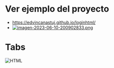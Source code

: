 # Ver ejemplo del proyecto

* https://edvincanastuj.github.io/loginhtml/
* [![imagen-2023-06-10-200902833.png](https://i.postimg.cc/WbhX4pMy/imagen-2023-06-10-200902833.png)](https://postimg.cc/N5v1JcC8)



# Tabs 
![HTML](https://img.shields.io/static/v1?label=&message=Html&color=orange&logo=html5&logoColor=white&style=for-the-badge)


